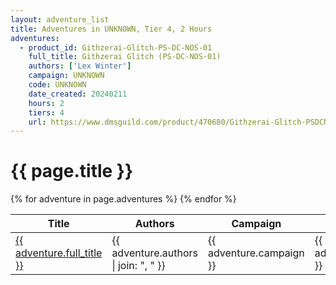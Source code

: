```yaml
---
layout: adventure_list
title: Adventures in UNKNOWN, Tier 4, 2 Hours
adventures:
  - product_id: Githzerai-Glitch-PS-DC-NOS-01
    full_title: Githzerai Glitch (PS-DC-NOS-01)
    authors: ['Lex Winter']
    campaign: UNKNOWN
    code: UNKNOWN
    date_created: 20240211
    hours: 2
    tiers: 4
    url: https://www.dmsguild.com/product/470680/Githzerai-Glitch-PSDCNOS01?filters=0_0_100057_0_0_0_0_0
---
```


<h1 class="page-title">{{ page.title }}</h1>

<table class="adventure-table">
  <thead>
    <tr>
      <th>Title</th>
      <th>Authors</th>
      <th>Campaign</th>
      <th>Code</th>
      <th>Date</th>
      <th>Hours</th>
      <th>Tier</th>
    </tr>
  </thead>
  <tbody>
    {% for adventure in page.adventures %}
    <tr>
      <td><a href="{{ adventure.url }}">{{ adventure.full_title }}</a></td>
      <td>{{ adventure.authors | join: ", " }}</td>
      <td>{{ adventure.campaign }}</td>
      <td>{{ adventure.code }}</td>
      <td>{{ adventure.date_created }}</td>
      <td>{{ adventure.hours }}</td>
      <td>{{ adventure.tiers }}</td>
    </tr>
    {% endfor %}
  </tbody>
</table>
